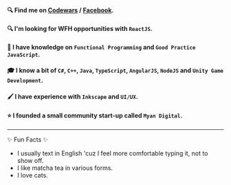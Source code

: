 #### 🔍 Find me on [Codewars](https://www.codewars.com/users/Takao21) / [Facebook](https://www.facebook.com/joichiro.takao/).
#### 🔍 I'm looking for WFH opportunities with `ReactJS`.
#### 📖 I have knowledge on `Functional Programming` and `Good Practice JavaScript`.
#### 🎓 I know a bit of `C#`, `C++`, `Java`, `TypeScript`, `AngularJS`, `NodeJS` and `Unity Game Development`.
#### 🖌️ I have experience with `Inkscape` and `UI/UX`.
#### ⭐ I founded a small community start-up called `Myan Digital`.

---

✨ Fun Facts ✨
- I usually text in English 'cuz I feel more comfortable typing it, not to show off.
- I like matcha tea in various forms.
- I love cats.
